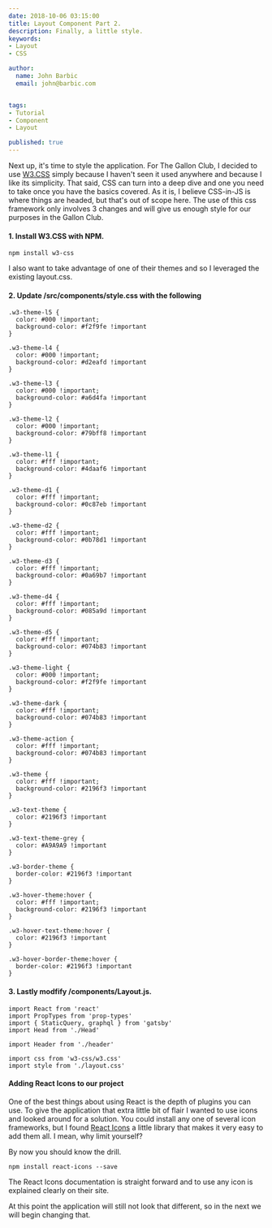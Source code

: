 ```yaml
---
date: 2018-10-06 03:15:00
title: Layout Component Part 2.
description: Finally, a little style.
keywords: 
- Layout
- CSS

author: 
  name: John Barbic
  email: john@barbic.com


tags:
- Tutorial
- Component
- Layout

published: true
---
```


Next up, it's time to style the application.  For The Gallon Club, I decided to use [W3.CSS](https://www.w3schools.com/w3css/default.asp) simply because I haven't seen it used anywhere and because I like its simplicity.  That said, CSS can turn into a deep dive and one you need to take once you have the basics covered.  As it is, I believe CSS-in-JS is where things are headed, but that's out of scope here.  The use of this css framework only involves 3 changes and will give us enough style for our purposes in the Gallon Club.

#### 1. Install W3.CSS with NPM.
```
npm install w3-css
```

I also want to take advantage of one of their themes and so I leveraged the existing layout.css.  

#### 2. Update /src/components/style.css with the following

```
.w3-theme-l5 {
  color: #000 !important;
  background-color: #f2f9fe !important
}

.w3-theme-l4 {
  color: #000 !important;
  background-color: #d2eafd !important
}

.w3-theme-l3 {
  color: #000 !important;
  background-color: #a6d4fa !important
}

.w3-theme-l2 {
  color: #000 !important;
  background-color: #79bff8 !important
}

.w3-theme-l1 {
  color: #fff !important;
  background-color: #4daaf6 !important
}

.w3-theme-d1 {
  color: #fff !important;
  background-color: #0c87eb !important
}

.w3-theme-d2 {
  color: #fff !important;
  background-color: #0b78d1 !important
}

.w3-theme-d3 {
  color: #fff !important;
  background-color: #0a69b7 !important
}

.w3-theme-d4 {
  color: #fff !important;
  background-color: #085a9d !important
}

.w3-theme-d5 {
  color: #fff !important;
  background-color: #074b83 !important
}

.w3-theme-light {
  color: #000 !important;
  background-color: #f2f9fe !important
}

.w3-theme-dark {
  color: #fff !important;
  background-color: #074b83 !important
}

.w3-theme-action {
  color: #fff !important;
  background-color: #074b83 !important
}

.w3-theme {
  color: #fff !important;
  background-color: #2196f3 !important
}

.w3-text-theme {
  color: #2196f3 !important
}

.w3-text-theme-grey {
  color: #A9A9A9 !important
}

.w3-border-theme {
  border-color: #2196f3 !important
}

.w3-hover-theme:hover {
  color: #fff !important;
  background-color: #2196f3 !important
}

.w3-hover-text-theme:hover {
  color: #2196f3 !important
}

.w3-hover-border-theme:hover {
  border-color: #2196f3 !important
}

```

#### 3. Lastly modfify /components/Layout.js.

```javascript{7}
import React from 'react'
import PropTypes from 'prop-types'
import { StaticQuery, graphql } from 'gatsby'
import Head from './Head'

import Header from './header'

import css from 'w3-css/w3.css'
import style from './layout.css'
```

#### Adding React Icons to our project

One of the best things about using React is the depth of plugins you can use.  To give the application that extra little bit of flair I wanted to use icons and looked around for a solution.  You could install any one of several icon frameworks, but I found [React Icons](https://react-icons.netlify.com/#/) a little library that makes it very easy to add them all.  I mean, why limit yourself?  

By now you should know the drill.
```
npm install react-icons --save
```

The React Icons documentation is straight forward and to use any icon is explained clearly on their site.

At this point the application will still not look that different, so in the next we will begin changing that.